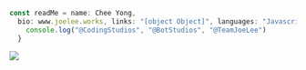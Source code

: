 ```js
const readMe = name: Chee Yong,
  bio: www.joelee.works, links: "[object Object]", languages: "Javascript,Python,HTML,CSS", status: DND, activity: Custom Status(我有正面思想), aMemberOf: () => {
    console.log("@CodingStudios", "@BotStudios", "@TeamJoeLee")
  }
```

![](https://komarev.com/ghpvc/?username=leecheeyong&color=orange)

